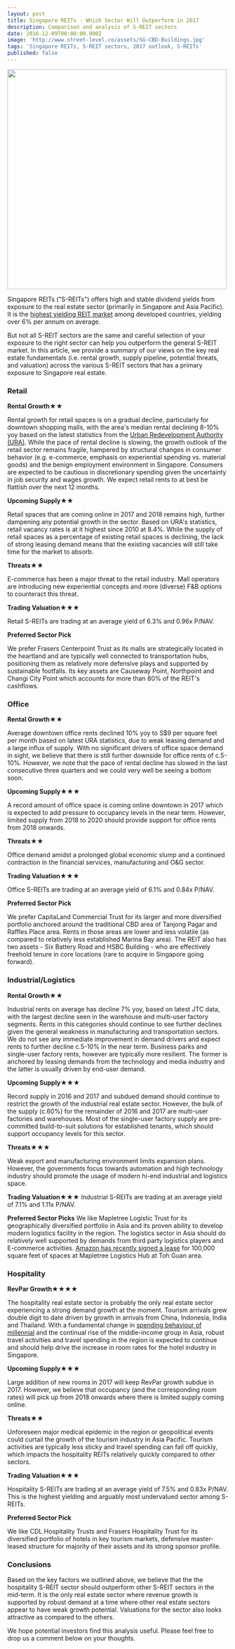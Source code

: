 ```yaml
---
layout: post
title: Singapore REITs - Which Sector Will Outperform in 2017
description: Comparison and analysis of S-REIT sectors
date: 2016-12-09T00:00:00.000Z
image: 'http://www.street-level.co/assets/SG-CBD-Buildings.jpg'
tags: 'Singapore REITs, S-REIT sectors, 2017 outlook, S-REITs'
published: false
---
```

<img src="http://www.street-level.co/assets/SG-CBD-Buildings.jpg" width="500px"><br>

Singapore REITs ("S-REITs") offers high and stable dividend yields from exposure to the real estate sector (primarily in Singapore and Asia Pacific). It is the [highest yielding REIT market](http://www.straitstimes.com/business/companies-markets/singapore-reits-offer-highest-dividend-yields-among-developed-markets) among developed countries, yielding over 6% per annum on average. 

But not all S-REIT sectors are the same and careful selection of your exposure to the right sector can help you outperform the general S-REIT market. In this article, we provide a summary of our views on the key real estate fundamentals (i.e. rental growth, supply pipeline, potential threats, and valuation) across the various S-REIT sectors that has a primary exposure to Singapore real estate. 

### Retail

**Rental Growth★★**

Rental growth for retail spaces is on a gradual decline, particularly for downtown shopping malls, with the area's median rental declining 8-10% yoy based on the latest statistics from the [Urban Redevelopment Authority (URA)](http://www.ura.gov.sg). While the pace of rental decline is slowing, the growth outlook of the retail sector remains fragile, hampered by structural changes in consumer behavior (e.g. e-commerce, emphasis on experiential spending vs. material goods) and the benign employment environment in Singapore. Consumers are expected to be cautious in discretionary spending given the uncertainty in job security and wages growth. We expect retail rents to at best be flattish over the next 12 months.

**Upcoming Supply★★**

Retail spaces that are coming online in 2017 and 2018 remains high, further dampening any potential growth in the sector. Based on URA's statistics, retail vacancy rates is at it highest since 2010 at 8.4%. While the supply of retail spaces as a percentage of existing retail spaces is declining, the lack of strong leasing demand means that the existing vacancies will still take time for the market to absorb. 

**Threats★★**

E-commerce has been a major threat to the retail industry. Mall operators are introducing new experiential concepts and more (diverse) F&B options to counteract this threat.

**Trading Valuation★★★**

Retail S-REITs are trading at an average yield of 6.3% and 0.96x P/NAV.

**Preferred Sector Pick**

We prefer Frasers Centerpoint Trust as its malls are strategically located in the heartland and are typically well connected to transportation hubs, positioning them as relatively more defensive plays and supported by sustainable footfalls. Its key assets are Causeway Point, Northpoint and Changi City Point which accounts for more than 80% of the REIT's cashflows.


### Office

**Rental Growth★★**

Average downtown office rents declined 10% yoy to S$9 per square feet per month based on latest URA statistics, due to weak leasing demand and a large influx of supply. With no significant drivers of office space demand in sight, we believe that there is still further downside for office rents of c.5-10%. However, we note that the pace of rental decline has slowed in the last consecutive three quarters and we could very well be seeing a bottom soon.

**Upcoming Supply★★★**

A record amount of office space is coming online downtown in 2017 which is expected to add pressure to occupancy levels in the near term. However, limited supply from 2018 to 2020 should provide support for office rents from 2018 onwards.

**Threats★★**

Office demand amidst a prolonged global economic slump and a continued contraction in the financial services, manufacturing and O&G sector. 

**Trading Valuation★★★**

Office S-REITs are trading at an average yield of 6.1% and 0.84x P/NAV.

**Preferred Sector Pick**

We prefer CapitaLand Commercial Trust for its larger and more diversified portfolio anchored around the traditional CBD area of Tanjong Pagar and Raffles Place area. Rents in those areas are lower and less volatile (as compared to relatively less established Marina Bay area). The REIT also has two assets - Six Battery Road and HSBC Building - who are effectively freehold tenure in core locations (rare to acquire in Singapore going forward). 


### Industrial/Logistics

**Rental Growth★★**

Industrial rents on average has decline 7% yoy, based on latest JTC data, with the largest decline seen in the warehouse and multi-user factory segments. Rents in this categories should continue to see further declines given the general weakness in manufacturing and transportation sectors. We do not see any immediate improvement in demand drivers and expect rents to further decline c.5-10% in the near term. Business parks and single-user factory rents, however are typically more resilient. The former is anchored by leasing demands from the technology and media industry and the latter is usually driven by end-user demand. 

**Upcoming Supply★★★**

Record supply in 2016 and 2017 and subdued demand should continue to restrict the growth of the industrial real estate sector. However, the bulk of the supply (c.60%) for the remainder of 2016 and 2017 are multi-user factories and warehouses. Most of the single-user factory supply are pre-committed build-to-suit solutions for established tenants, which should support occupancy levels for this sector.

**Threats★★★**

Weak export and manufacturing environment limits expansion plans. However, the governments focus towards automation and high technology industry should promote the usage of modern hi-end industrial and logistics space.

**Trading Valuation★★★**
Industrial S-REITs are trading at an average yield of 7.1% and 1.11x P/NAV.

**Preferred Sector Picks**
We like Mapletree Logistic Trust for its geographically diversified portfolio in Asia and its proven ability to develop modern logistics facility in the region. The logistics sector in Asia should do relatively well supported by demands from third party logistics players and E-commerce activities. [Amazon has recently signed a lease](http://www.businesstimes.com.sg/real-estate/amazon-takes-up-100000-sq-ft-at-mapletree-facility-sources) for 100,000 square feet of spaces at Mapletree Logistics Hub at Toh Guan area.


### Hospitality

**RevPar Growth★★★★**

The hospitality real estate sector is probably the only real estate sector experiencing a strong demand growth at the moment. Tourism arrivals grew double digit to date driven by growth in arrivals from China, Indonesia, India and Thailand. With a fundamental change in [spending behaviour of millennial](http://thegbrief.com/articles/millennial-expectations-are-reshaping-travel-industry-602) and the continual rise of the middle-income group in Asia, robust travel activities and travel spending in the region is expected to continue and should help drive the increase in room rates for the hotel industry in Singapore.

**Upcoming Supply★★★**

Large addition of new rooms in 2017 will keep RevPar growth subdue in 2017. However, we believe that occupancy (and the corresponding room rates) will pick up from 2018 onwards where there is limited supply coming online.

**Threats★★**

Unforeseen major medical epidemic in the region or geopolitical events could curtail the growth of the tourism industry in Asia Pacific. Tourism activities are typically less sticky and travel spending can fall off quickly, which impacts the hospitality REITs relatively quickly compared to other sectors.

**Trading Valuation★★★**

Hospitality S-REITs are trading at an average yield of 7.5% and 0.83x P/NAV. This is the highest yielding and arguably most undervalued sector among S-REITs.

**Preferred Sector Pick**

We like CDL Hospitality Trusts and Frasers Hospitality Trust for its diversified portfolio of hotels in key tourism markets, defensive master-leased structure for majority of their assets and its strong sponsor profile.

### Conclusions

Based on the key factors we outlined above, we believe that the the hospitality S-REIT sector should outperform other S-REIT sectors in the mid-term. It is the only real estate sector where revenue growth is supported by robust demand at a time where other real estate sectors appear to have weak growth potential. Valuations for the sector also looks attractive as compared to the others.

We hope potential investors find this analysis useful. Please feel free to drop us a comment below on your thoughts.
